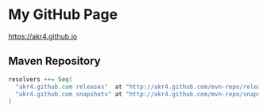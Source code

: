 # My GitHub Page

https://akr4.github.io

## Maven Repository

```scala
resolvers ++= Seq(
  "akr4.github.com releases"  at "http://akr4.github.com/mvn-repo/releases",
  "akr4.github.com snapshots" at "http://akr4.github.com/mvn-repo/snapshots"
)
```
